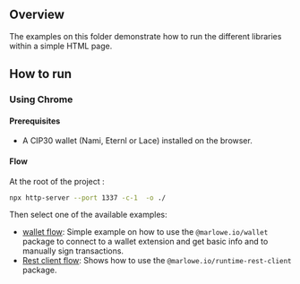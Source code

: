 ## Overview

The examples on this folder demonstrate how to run the different libraries within a simple HTML page.

## How to run

### Using Chrome

#### Prerequisites

- A CIP30 wallet  (Nami, Eternl or Lace) installed on the browser.

#### Flow

At the root of the project :

```bash
npx http-server --port 1337 -c-1  -o ./
```

Then select one of the available examples:

- [wallet flow](./wallet-flow/): Simple example on how to use the `@marlowe.io/wallet` package to connect to a wallet extension and get basic info and to manually sign transactions.
- [Rest client flow](./rest-client-flow/): Shows how to use the `@marlowe.io/runtime-rest-client` package.

[//]: # (TODO: Explain other examples)
